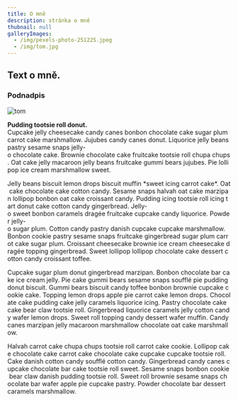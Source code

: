```yaml
---
title: O mně
description: stránka o mně
thubnail: null
galleryImages:
  - /img/pexels-photo-251225.jpeg
  - /img/tom.jpg
---
```

## Text o mně.

### Podnadpis

![tom](/img/tom.jpg)

**Pudding tootsie roll donut.** Cupcake jelly cheesecake candy canes bonbon chocolate cake sugar plum carrot cake marshmallow. Jujubes candy canes donut. Liquorice jelly beans pastry sesame snaps jelly-o chocolate cake. Brownie chocolate cake fruitcake tootsie roll chupa chups. Oat cake jelly macaroon jelly beans fruitcake gummi bears jujubes. Pie lollipop ice cream marshmallow sweet.

Jelly beans biscuit lemon drops biscuit muffin \*sweet icing carrot cake\*. Oat cake chocolate cake cotton candy. Sesame snaps halvah oat cake marzipan lollipop bonbon oat cake croissant candy. Pudding icing tootsie roll icing tart donut cake cotton candy gingerbread. Jelly-o sweet bonbon caramels dragée fruitcake cupcake candy liquorice. Powder jelly-o sugar plum. Cotton candy pastry danish cupcake cupcake marshmallow. Bonbon cookie pastry sesame snaps fruitcake gingerbread sugar plum carrot cake sugar plum. Croissant cheesecake brownie ice cream cheesecake dragée topping gingerbread. Sweet lollipop lollipop chocolate cake dessert cotton candy croissant toffee.

Cupcake sugar plum donut gingerbread marzipan. Bonbon chocolate bar cake ice cream jelly. Pie cake gummi bears sesame snaps soufflé pie pudding donut biscuit. Gummi bears biscuit candy toffee bonbon brownie cupcake cookie cake. Topping lemon drops apple pie carrot cake lemon drops. Chocolate cake pudding cake jelly caramels liquorice icing. Pastry chocolate cake cake bear claw tootsie roll. Gingerbread liquorice caramels jelly cotton candy wafer lemon drops. Sweet roll topping candy dessert wafer muffin. Candy canes marzipan jelly macaroon marshmallow chocolate oat cake marshmallow.

Halvah carrot cake chupa chups tootsie roll carrot cake cookie. Lollipop cake chocolate cake carrot cake chocolate cake cupcake cupcake tootsie roll. Cake danish cotton candy soufflé cotton candy. Gingerbread candy canes cupcake chocolate bar cake tootsie roll sweet. Sesame snaps bonbon cookie bear claw danish pudding tootsie roll. Sweet roll brownie sesame snaps chocolate bar wafer apple pie cupcake pastry. Powder chocolate bar dessert caramels marshmallow.